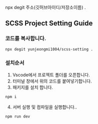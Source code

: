 npx degit 주소(깃허브아이디/저장소이름) .

## SCSS Project Setting Guide

### 코드를 복사합니다.

```bash
npx degit yunjeongmi1004/scss-setting .
```

### 설치순서
1. Vscode에서 프로젝트 폴더를 오픈합니다.
2. 터미널 창에서 위의 코드를 붙여넣기합니다.
3. 패키지를 설치 합니다.

```bash
npm i
```

4. 서버 실행 및 컴파일을 실행합니다..

```bash
npm run dev
```